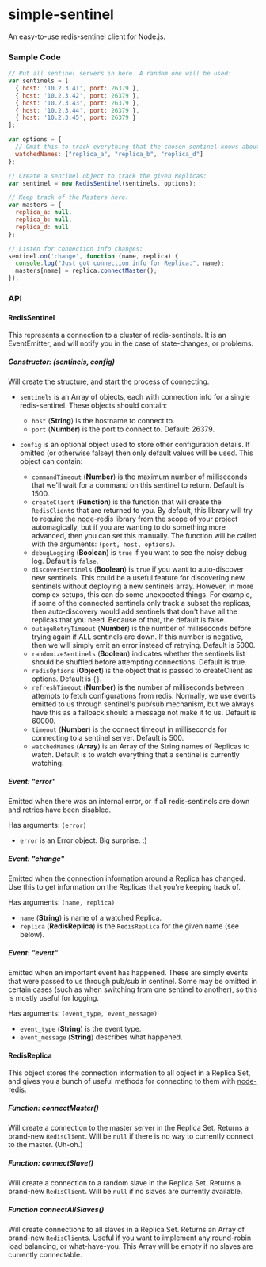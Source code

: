 simple-sentinel
===============

An easy-to-use redis-sentinel client for Node.js.

### Sample Code

```javascript
// Put all sentinel servers in here. A random one will be used:
var sentinels = [
  { host: '10.2.3.41', port: 26379 },
  { host: '10.2.3.42', port: 26379 },
  { host: '10.2.3.43', port: 26379 },
  { host: '10.2.3.44', port: 26379 },
  { host: '10.2.3.45', port: 26379 }
];

var options = {
  // Omit this to track everything that the chosen sentinel knows about:
  watchedNames: ["replica_a", "replica_b", "replica_d"]
};

// Create a sentinel object to track the given Replicas:
var sentinel = new RedisSentinel(sentinels, options);

// Keep track of the Masters here:
var masters = {
  replica_a: null,
  replica_b: null,
  replica_d: null
};

// Listen for connection info changes:
sentinel.on('change', function (name, replica) {
  console.log("Just got connection info for Replica:", name);
  masters[name] = replica.connectMaster();
});
```

### API

#### RedisSentinel

This represents a connection to a cluster of redis-sentinels. It is an EventEmitter, and will notify you in the case of state-changes, or problems.

##### Constructor: (sentinels, config)

Will create the structure, and start the process of connecting.

- `sentinels` is an Array of objects, each with connection info for a single redis-sentinel. These objects should contain:
    - `host` (**String**) is the hostname to connect to.
    - `port` (**Number**) is the port to connect to. Default: 26379.

- `config` is an optional object used to store other configuration details. If omitted (or otherwise falsey) then only default values will be used. This object can contain:
    - `commandTimeout` (**Number**) is the maximum number of milliseconds that we'll wait for a command on this sentinel to return. Default is 1500.
    - `createClient` (**Function**) is the function that will create the `RedisClient`s that are returned to you. By default, this library will try to require the [node-redis](https://github.com/mranney/node_redis) library from the scope of your project automagically, but if you are wanting to do something more advanced, then you can set this manually. The function will be called with the arguments: `(port, host, options)`.
    - `debugLogging` (**Boolean**) is `true` if you want to see the noisy debug log. Default is `false`.
    - `discoverSentinels` (**Boolean**) is `true` if you want to auto-discover new sentinels. This could be a useful feature for discovering new sentinels without deploying a new sentinels array. However, in more complex setups, this can do some unexpected things. For example, if some of the connected sentinels only track a subset the replicas, then auto-discovery would add sentinels that don't have all the replicas that you need. Because of that, the default is false.
    - `outageRetryTimeout` (**Number**) is the number of milliseconds before trying again if ALL sentinels are down. If this number is negative, then we will simply emit an error instead of retrying. Default is 5000.
    - `randomizeSentinels` (**Boolean**) indicates whether the sentinels list should be shuffled before attempting connections. Default is true.
    - `redisOptions` (**Object**) is the object that is passed to createClient as options. Default is `{}`.
    - `refreshTimeout` (**Number**) is the number of milliseconds between attempts to fetch configurations from redis. Normally, we use events emitted to us through sentinel's pub/sub mechanism, but we always have this as a fallback should a message not make it to us. Default is 60000.
    - `timeout` (**Number**) is the connect timeout in milliseconds for connecting to a sentinel server. Default is 500.
    - `watchedNames` (**Array**) is an Array of the String names of Replicas to watch. Default is to watch everything that a sentinel is currently watching.

##### Event: "error"

Emitted when there was an internal error, or if all redis-sentinels are down and retries have been disabled.

Has arguments: `(error)`
- `error` is an Error object. Big surprise. :)

##### Event: "change"

Emitted when the connection information around a Replica has changed. Use this to get information on the Replicas that you're keeping track of.

Has arguments: `(name, replica)`
- `name` (**String**) is name of a watched Replica.
- `replica` (**RedisReplica**) is the `RedisReplica` for the given name (see below).

##### Event: "event"

Emitted when an important event has happened. These are simply events that were passed to us through pub/sub in sentinel. Some may be omitted in certain cases (such as when switching from one sentinel to another), so this is mostly useful for logging.

Has arguments: `(event_type, event_message)`
- `event_type` (**String**) is the event type.
- `event_message` (**String**) describes what happened.


#### RedisReplica

This object stores the connection information to all object in a Replica Set, and gives you a bunch of useful methods for connecting to them with [node-redis](https://github.com/mranney/node_redis).

##### Function: connectMaster()

Will create a connection to the master server in the Replica Set. Returns a brand-new `RedisClient`. Will be `null` if there is no way to currently connect to the master. (Uh-oh.)

##### Function: connectSlave()

Will create a connection to a random slave in the Replica Set. Returns a brand-new `RedisClient`. Will be `null` if no slaves are currently available.

##### Function connectAllSlaves()

Will create connections to all slaves in a Replica Set. Returns an Array of brand-new `RedisClient`s. Useful if you want to implement any round-robin load balancing, or what-have-you. This Array will be empty if no slaves are currently connectable.
